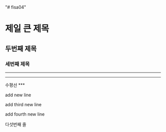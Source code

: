 "# fisa04" 
# 제일 큰 제목
## 두번째 제목
### 세번째 제목
---
<hr>
수평선
***

add new line

add third new line

add fourth new line

다섯번째 줄
